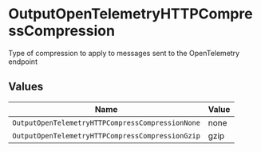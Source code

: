 # OutputOpenTelemetryHTTPCompressCompression

Type of compression to apply to messages sent to the OpenTelemetry endpoint


## Values

| Name                                             | Value                                            |
| ------------------------------------------------ | ------------------------------------------------ |
| `OutputOpenTelemetryHTTPCompressCompressionNone` | none                                             |
| `OutputOpenTelemetryHTTPCompressCompressionGzip` | gzip                                             |